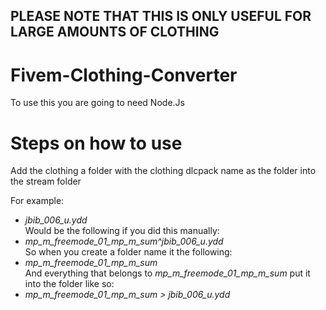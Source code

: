 ## PLEASE NOTE THAT THIS IS ONLY USEFUL FOR LARGE AMOUNTS OF CLOTHING
# Fivem-Clothing-Converter
To use this you are going to need Node.Js

# Steps on how to use
Add the clothing a folder with the clothing dlcpack name as the folder into the stream folder

For example:
- *jbib_006_u.ydd*  
Would be the following if you did this manually:
- *mp_m_freemode_01_mp_m_sum^jbib_006_u.ydd*  
So when you create a folder name it the following:  
- *mp_m_freemode_01_mp_m_sum*  
And everything that belongs to *mp_m_freemode_01_mp_m_sum* put it into the folder like so:  
- *mp_m_freemode_01_mp_m_sum > jbib_006_u.ydd*
